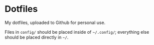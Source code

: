 # Dotfiles

My dotfiles, uploaded to Github for personal use.

Files in `config/` should be placed inside of `~/.config/`; everything else should be placed directly in `~/`.
